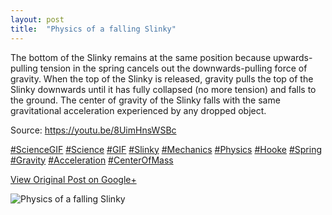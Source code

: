 ```yaml
---
layout: post
title:  "Physics of a falling Slinky"
---
```


The bottom of the Slinky remains at the same position because upwards-pulling
tension in the spring cancels out the downwards-pulling force of gravity. When
the top of the Slinky is released, gravity pulls the top of the Slinky
downwards until it has fully collapsed (no more tension) and falls to the
ground. The center of gravity of the Slinky falls with the same gravitational
acceleration experienced by any dropped object.  
  
Source: <https://youtu.be/8UimHnsWSBc>  
  
[#ScienceGIF](https://plus.google.com/s/%23ScienceGIF/posts)
[#Science](https://plus.google.com/s/%23Science/posts)
[#GIF](https://plus.google.com/s/%23GIF/posts)
[#Slinky](https://plus.google.com/s/%23Slinky/posts)
[#Mechanics](https://plus.google.com/s/%23Mechanics/posts)
[#Physics](https://plus.google.com/s/%23Physics/posts)
[#Hooke](https://plus.google.com/s/%23Hooke/posts)
[#Spring](https://plus.google.com/s/%23Spring/posts)
[#Gravity](https://plus.google.com/s/%23Gravity/posts)
[#Acceleration](https://plus.google.com/s/%23Acceleration/posts)
[#CenterOfMass](https://plus.google.com/s/%23CenterOfMass/posts)

[View Original Post on Google+](https://plus.google.com/+ColinSullender/posts/bYLFtxd4CF7)

![Physics of a falling Slinky](/assets/img/2015-06-18-Physics-of-a-falling-Slinky.gif)
